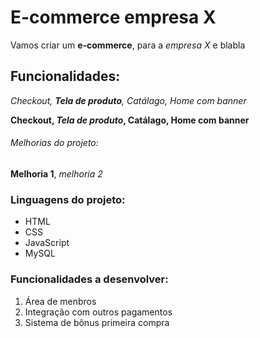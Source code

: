  # E-commerce empresa X

Vamos criar um **e-commerce**, para a *empresa X* e blabla

 ## Funcionalidades:

 _Checkout, **Tela de produto**, Catálago, Home com banner_

 **Checkout, _Tela de produto_, Catálago, Home com banner**

  ###### Melhorias do projeto:

  __Melhoria 1__, _melhoria 2_

  ### Linguagens do projeto:

  * HTML
  * CSS
  * JavaScript
  * MySQL

  ### Funcionalidades a desenvolver:

  1. Área de menbros
  2. Integração com outros pagamentos
  3. Sistema de bônus primeira compra
